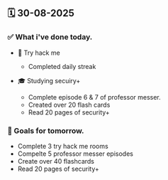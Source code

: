 ## 🗓️ 30-08-2025

### ✅ What i've done today.
- 👾 Try hack me
  - Completed daily streak
 
- 🎓 Studying secuiry+
  - Complete episode 6 & 7 of professor messer.
  - Created over 20 flash cards
  - Read 20 pages of security+


### 🎯 Goals for tomorrow.
- Complete 3 try hack me rooms
- Compelte 5 professor messer episodes
- Create over 40 flashcards
- Read 20 pages of security+

